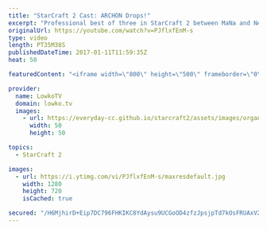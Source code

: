```yaml
---
title: "StarCraft 2 Cast: ARCHON Drops!"
excerpt: "Professional best of three in StarCraft 2 between MaNa and Nerchio. Subscribe for more videos: http://lowko.tv/youtube More StarCraft 2 Casts: https://goo.gl/S1lJbH  In this series of StarCraft 2 we see what is currently considered to be a very standard Zerg versus Protoss. MaNa decides to play the same"
originalUrl: https://youtube.com/watch?v=PJflxfEnM-s
type: video
length: PT35M38S
publishedDateTime: 2017-01-11T11:59:35Z
heat: 50

featuredContent: "<iframe width=\"800\" height=\"500\" frameborder=\"0\" src=\"https://www.youtube.com/embed/PJflxfEnM-s\" allow=\"accelerometer; autoplay; encrypted-media; gyroscope; picture-in-picture\" allowfullscreen></iframe>"

provider:
  name: LowkoTV
  domain: lowko.tv
  images:
    - url: https://everyday-cc.github.io/starcraft2/assets/images/organizations/lowko.tv-50x50.jpg
      width: 50
      height: 50

topics:
  - StarCraft 2

images:
  - url: https://i.ytimg.com/vi/PJflxfEnM-s/maxresdefault.jpg
    width: 1280
    height: 720
    isCached: true

secured: "/H6MjhirD+Eip7DC796FHKIKC8YdAysu9UCGoOD4zfzJpsjpTd7kOsFRUAxV2SToKdsYhLUcAO6nGceT5UaSw7Tp2HPPakwsE8HPKnZTrxAoqYE1+Xx9F+9d8wQ5A5u44YxzzBBTjSV3GMGjHvTMrO3Ozi/2fBT+u95lGeDfBxdrAvrdIczE8yI5huKqeUaEF4Og8edDX6Eqpth2yRHXnrtBMRn517EF9G/B7oDFxgMByMVjk2MTv4xcJ16rxj6f2rA/YWFM3QglBEE1kQXxRJjB7kXZ3kJn2FSErWWwvNT8jY3fU9OfDmIhsdgVWrQ3SE3t1bIr0jNbxrkfZ2TVShUqvrfQLh55M5UPdh8cKo7XvbCadMxJFhgev9mKcQoUMkPXUrV8uaOJcnMmBsns4U0KbZTTUUm7nEM6lvg+O/rmxVxL9y4lBtjZWuOiwNqE;O5d4gUemp7JUHV5C3FiF0A=="
---
```


